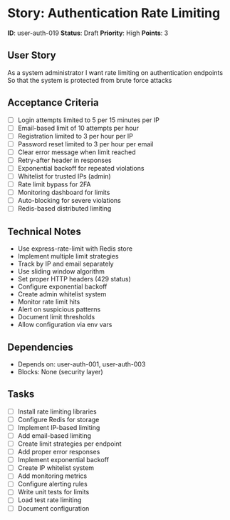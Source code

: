 # Story: Authentication Rate Limiting

**ID**: user-auth-019
**Status**: Draft
**Priority**: High
**Points**: 3

## User Story
As a system administrator
I want rate limiting on authentication endpoints
So that the system is protected from brute force attacks

## Acceptance Criteria
- [ ] Login attempts limited to 5 per 15 minutes per IP
- [ ] Email-based limit of 10 attempts per hour
- [ ] Registration limited to 3 per hour per IP
- [ ] Password reset limited to 3 per hour per email
- [ ] Clear error message when limit reached
- [ ] Retry-after header in responses
- [ ] Exponential backoff for repeated violations
- [ ] Whitelist for trusted IPs (admin)
- [ ] Rate limit bypass for 2FA
- [ ] Monitoring dashboard for limits
- [ ] Auto-blocking for severe violations
- [ ] Redis-based distributed limiting

## Technical Notes
- Use express-rate-limit with Redis store
- Implement multiple limit strategies
- Track by IP and email separately
- Use sliding window algorithm
- Set proper HTTP headers (429 status)
- Configure exponential backoff
- Create admin whitelist system
- Monitor rate limit hits
- Alert on suspicious patterns
- Document limit thresholds
- Allow configuration via env vars

## Dependencies
- Depends on: user-auth-001, user-auth-003
- Blocks: None (security layer)

## Tasks
- [ ] Install rate limiting libraries
- [ ] Configure Redis for storage
- [ ] Implement IP-based limiting
- [ ] Add email-based limiting
- [ ] Create limit strategies per endpoint
- [ ] Add proper error responses
- [ ] Implement exponential backoff
- [ ] Create IP whitelist system
- [ ] Add monitoring metrics
- [ ] Configure alerting rules
- [ ] Write unit tests for limits
- [ ] Load test rate limiting
- [ ] Document configuration